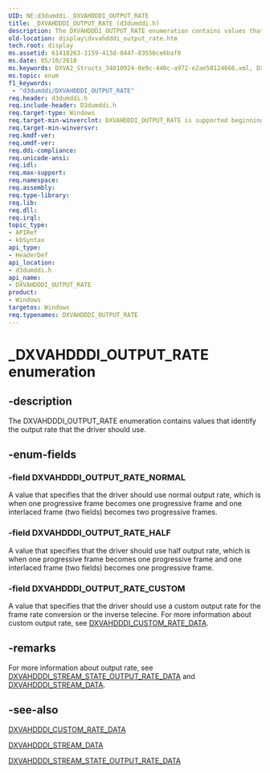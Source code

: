 ```yaml
---
UID: NE:d3dumddi._DXVAHDDDI_OUTPUT_RATE
title: _DXVAHDDDI_OUTPUT_RATE (d3dumddi.h)
description: The DXVAHDDDI_OUTPUT_RATE enumeration contains values that identify the output rate that the driver should use.
old-location: display\dxvahdddi_output_rate.htm
tech.root: display
ms.assetid: 61418263-3159-413d-844f-83556ce6baf0
ms.date: 05/10/2018
ms.keywords: DXVA2_Structs_34010924-8e9c-440c-a972-e2ae58124666.xml, DXVAHDDDI_OUTPUT_RATE, DXVAHDDDI_OUTPUT_RATE enumeration [Display Devices], DXVAHDDDI_OUTPUT_RATE_CUSTOM, DXVAHDDDI_OUTPUT_RATE_HALF, DXVAHDDDI_OUTPUT_RATE_NORMAL, _DXVAHDDDI_OUTPUT_RATE, d3dumddi/DXVAHDDDI_OUTPUT_RATE, d3dumddi/DXVAHDDDI_OUTPUT_RATE_CUSTOM, d3dumddi/DXVAHDDDI_OUTPUT_RATE_HALF, d3dumddi/DXVAHDDDI_OUTPUT_RATE_NORMAL, display.dxvahdddi_output_rate
ms.topic: enum
f1_keywords:
 - "d3dumddi/DXVAHDDDI_OUTPUT_RATE"
req.header: d3dumddi.h
req.include-header: D3dumddi.h
req.target-type: Windows
req.target-min-winverclnt: DXVAHDDDI_OUTPUT_RATE is supported beginning with the Windows 7 operating system.
req.target-min-winversvr: 
req.kmdf-ver: 
req.umdf-ver: 
req.ddi-compliance: 
req.unicode-ansi: 
req.idl: 
req.max-support: 
req.namespace: 
req.assembly: 
req.type-library: 
req.lib: 
req.dll: 
req.irql: 
topic_type:
- APIRef
- kbSyntax
api_type:
- HeaderDef
api_location:
- d3dumddi.h
api_name:
- DXVAHDDDI_OUTPUT_RATE
product:
- Windows
targetos: Windows
req.typenames: DXVAHDDDI_OUTPUT_RATE
---
```


# _DXVAHDDDI_OUTPUT_RATE enumeration


## -description


The DXVAHDDDI_OUTPUT_RATE enumeration contains values that identify the output rate that the driver should use. 


## -enum-fields




### -field DXVAHDDDI_OUTPUT_RATE_NORMAL

A value that specifies that the driver should use normal output rate, which is when one progressive frame becomes one progressive frame and one interlaced frame (two fields) becomes two progressive frames. 


### -field DXVAHDDDI_OUTPUT_RATE_HALF

A value that specifies that the driver should use half output rate, which is when one progressive frame becomes one progressive frame and one interlaced frame (two fields) becomes one progressive frame.


### -field DXVAHDDDI_OUTPUT_RATE_CUSTOM

A value that specifies that the driver should use a custom output rate for the frame rate conversion or the inverse telecine. For more information about custom output rate, see <a href="https://docs.microsoft.com/windows-hardware/drivers/ddi/d3dumddi/ns-d3dumddi-_dxvahdddi_custom_rate_data">DXVAHDDDI_CUSTOM_RATE_DATA</a>. 


## -remarks



For more information about output rate, see <a href="https://docs.microsoft.com/windows-hardware/drivers/ddi/d3dumddi/ns-d3dumddi-_dxvahdddi_stream_state_output_rate_data">DXVAHDDDI_STREAM_STATE_OUTPUT_RATE_DATA</a> and <a href="https://docs.microsoft.com/windows-hardware/drivers/ddi/d3dumddi/ns-d3dumddi-_dxvahdddi_stream_data">DXVAHDDDI_STREAM_DATA</a>.




## -see-also




<a href="https://docs.microsoft.com/windows-hardware/drivers/ddi/d3dumddi/ns-d3dumddi-_dxvahdddi_custom_rate_data">DXVAHDDDI_CUSTOM_RATE_DATA</a>



<a href="https://docs.microsoft.com/windows-hardware/drivers/ddi/d3dumddi/ns-d3dumddi-_dxvahdddi_stream_data">DXVAHDDDI_STREAM_DATA</a>



<a href="https://docs.microsoft.com/windows-hardware/drivers/ddi/d3dumddi/ns-d3dumddi-_dxvahdddi_stream_state_output_rate_data">DXVAHDDDI_STREAM_STATE_OUTPUT_RATE_DATA</a>
 

 

